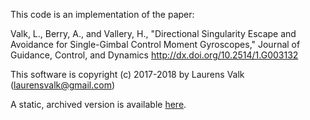 This code is an implementation of the paper:

Valk, L., Berry, A., and Vallery, H.,
"Directional Singularity Escape and Avoidance for Single-Gimbal Control Moment Gyroscopes,"
Journal of Guidance, Control, and Dynamics
http://dx.doi.org/10.2514/1.G003132

This software is copyright (c) 2017-2018 by Laurens Valk (laurensvalk@gmail.com)

A static, archived version is available [here](http://doi.org/10.4121/uuid:fe0d2307-354f-449d-b786-f063df1723c2).
